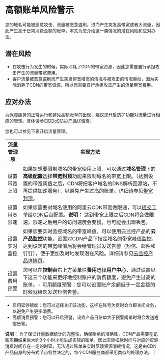 # 高额账单风险警示

您的域名可能被恶意攻击、流量被恶意盗刷，进而产生突发高带宽或者大流量，因此产生高于日常消费金额的账单，本文为您介绍这一类情况的潜在风险和应对办法。

## 潜在风险

-   在攻击行为发生的时候，实际消耗了CDN的带宽资源，因此您需要自行承担攻击产生的流量带宽费用。
-   客户流量被恶意盗刷而产生突发带宽增高的情况与被攻击的情况类似，因为实际消耗了CDN的带宽资源，所以您需要自行承担攻击产生的流量带宽费用。

## 应对办法

为保障服务的正常运行和避免高额账单的出现，建议您开启防护功能对流量进行相应的管理。具体请参见[DDoS防护产品详情页](https://www.alibabacloud.com/zh/product/ddos)。

您也可以参见下表开启流量管理。

|流量管理项|实现方法|
|-----|----|
|设置带宽上限|如果您想要限制域名的带宽使用上限，可以通过**域名管理**下的**高级配置**选择**带宽封顶**功能来限制域名的带宽上限。（达到设置的带宽阈值之后，CDN将把客户域名的DNS解析回源站，不再提供加速服务），以避免产生过高的账单。详细请参见[带宽封顶](/intl.zh-CN/域名管理/高级配置/配置带宽封顶.md)。|
|设置带宽限速|如果您需要对域名使用的阿里云CDN带宽做限速，可以[提交工单](https://workorder-intl.console.aliyun.com/?spm=5176.2020520001.aliyun_topbar.18.dbd44bd3e4f845#/ticket/createIndex)给CDN后台配置。**说明：** 达到带宽上限之后CDN将会做限速，限速之后用户的访问速度会变慢，也可能会出现丢包。 |
|设置实时监控|如果您要实时监控域名的带宽峰值，可以使用云监控产品的**云产品监控**功能，设置对CDN产品下指定域名的带宽峰值监控，达到设定的带宽峰值后将会给管理员发送告警（短信、邮件和钉钉），便于更加及时地发现潜在风险。详细请参见[云监控产品详情页](https://www.alibabacloud.com/zh/product/cloud-monitor)。|
|设置费用预警|您可以在**控制台**右上方菜单栏**费用**选择**用户中心**，通过设置以下这三个功能来更好地控制账户的消费额度，避免产生过高的账单。-   可用额度预警：您可以设置账户余额低于一定金额的时候就给您发送短信告警。
-   启用延停额度：您可以选择关闭该功能，这样在账号欠费时会立即关闭业务，以避免产生更多消费。
-   高额消费预警：您可以开启预警，设置产品日账单大于预警阈值时将会发送短信告警。

**说明：** 为了保证计量数据统计的完整性，确保账单的准确性，CDN产品需要在记账周期结束后大约3个小时才能生成实际的账单，因此实际扣款时间与对应的资源消费时间存在一定的时延，无法通过账单来实时反馈资源消耗情况，这是由CDN产品自身的分布式节点特性决定的，每个CDN服务商都采用类似的处理办法。 |

